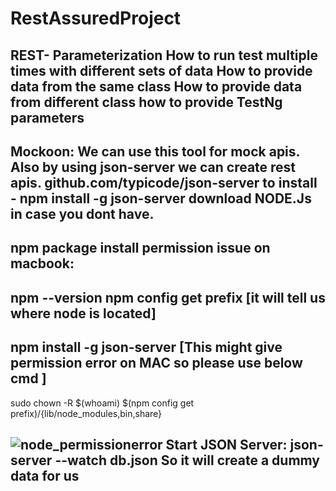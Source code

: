 # RestAssuredProject
REST- Parameterization
How to run test multiple times with different sets of data
How to provide data from the same class
How to provide data from different class
how to provide TestNg parameters
-
Mockoon: We can use this tool for mock apis. Also by using json-server we can create rest apis.
github.com/typicode/json-server 
to install - 
npm install -g json-server
download NODE.Js in case you dont have.
-
npm package install permission issue on macbook:
-
npm --version
npm config get prefix [it will tell us where node is located]
-
npm install -g json-server [This might give permission error on MAC so please use below cmd  ]
-
sudo chown -R $(whoami) $(npm config get prefix)/{lib/node_modules,bin,share}

![node_permissionerror](https://user-images.githubusercontent.com/46041564/108553054-01309c80-72a7-11eb-8913-d0cfc151631b.png)
Start JSON Server:
json-server --watch db.json
So it will create a dummy data for us
-
